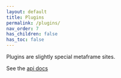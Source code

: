 ```yaml
---
layout: default
title: Plugins
permalink: /plugins/
nav_order: 7
has_children: false
has_toc: false
---
```


Plugins are slightly special metaframe sites.

See the [api docs](/api/#plugins)
